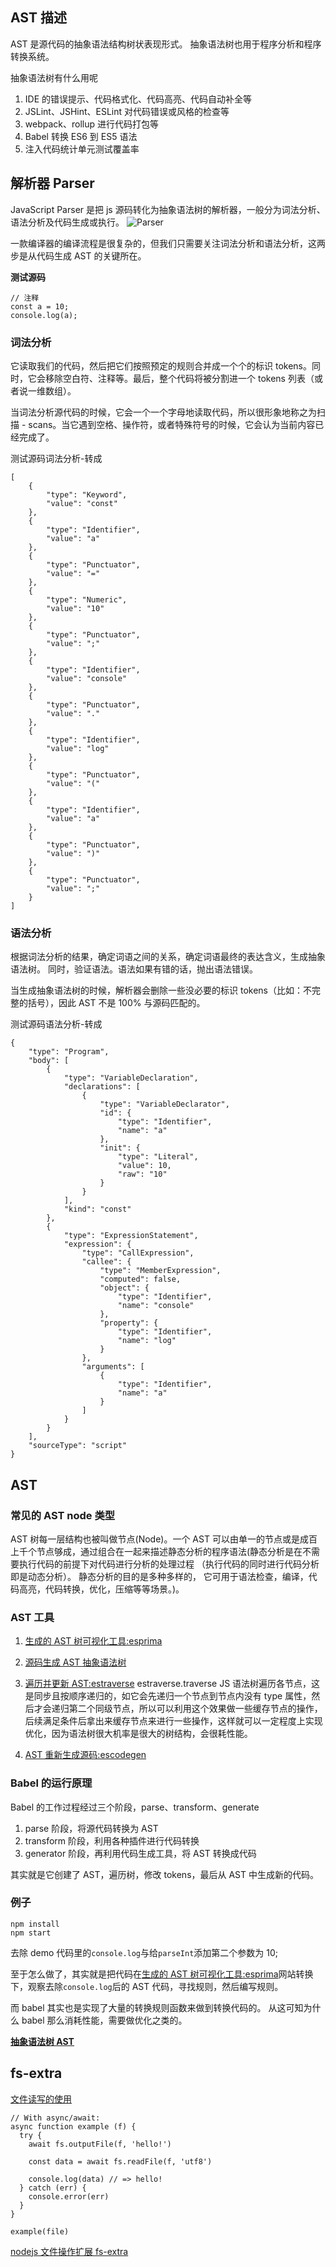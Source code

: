 ## AST 描述

AST 是源代码的抽象语法结构树状表现形式。
抽象语法树也用于程序分析和程序转换系统。

抽象语法树有什么用呢

1. IDE 的错误提示、代码格式化、代码高亮、代码自动补全等
2. JSLint、JSHint、ESLint 对代码错误或风格的检查等
3. webpack、rollup 进行代码打包等
4. Babel 转换 ES6 到 ES5 语法
5. 注入代码统计单元测试覆盖率

## 解析器 Parser

JavaScript Parser 是把 js 源码转化为抽象语法树的解析器，一般分为词法分析、语法分析及代码生成或执行。
![Parser](img/1.png)

一款编译器的编译流程是很复杂的，但我们只需要关注词法分析和语法分析，这两步是从代码生成 AST 的关键所在。

**测试源码**

```
// 注释
const a = 10;
console.log(a);
```

### 词法分析

它读取我们的代码，然后把它们按照预定的规则合并成一个个的标识 tokens。同时，它会移除空白符、注释等。最后，整个代码将被分割进一个 tokens 列表（或者说一维数组）。

当词法分析源代码的时候，它会一个一个字母地读取代码，所以很形象地称之为扫描 - scans。当它遇到空格、操作符，或者特殊符号的时候，它会认为当前内容已经完成了。

测试源码词法分析-转成

```
[
    {
        "type": "Keyword",
        "value": "const"
    },
    {
        "type": "Identifier",
        "value": "a"
    },
    {
        "type": "Punctuator",
        "value": "="
    },
    {
        "type": "Numeric",
        "value": "10"
    },
    {
        "type": "Punctuator",
        "value": ";"
    },
    {
        "type": "Identifier",
        "value": "console"
    },
    {
        "type": "Punctuator",
        "value": "."
    },
    {
        "type": "Identifier",
        "value": "log"
    },
    {
        "type": "Punctuator",
        "value": "("
    },
    {
        "type": "Identifier",
        "value": "a"
    },
    {
        "type": "Punctuator",
        "value": ")"
    },
    {
        "type": "Punctuator",
        "value": ";"
    }
]
```

### 语法分析

根据词法分析的结果，确定词语之间的关系，确定词语最终的表达含义，生成抽象语法树。
同时，验证语法。语法如果有错的话，抛出语法错误。

当生成抽象语法树的时候，解析器会删除一些没必要的标识 tokens（比如：不完整的括号），因此 AST 不是 100% 与源码匹配的。

测试源码语法分析-转成

```
{
    "type": "Program",
    "body": [
        {
            "type": "VariableDeclaration",
            "declarations": [
                {
                    "type": "VariableDeclarator",
                    "id": {
                        "type": "Identifier",
                        "name": "a"
                    },
                    "init": {
                        "type": "Literal",
                        "value": 10,
                        "raw": "10"
                    }
                }
            ],
            "kind": "const"
        },
        {
            "type": "ExpressionStatement",
            "expression": {
                "type": "CallExpression",
                "callee": {
                    "type": "MemberExpression",
                    "computed": false,
                    "object": {
                        "type": "Identifier",
                        "name": "console"
                    },
                    "property": {
                        "type": "Identifier",
                        "name": "log"
                    }
                },
                "arguments": [
                    {
                        "type": "Identifier",
                        "name": "a"
                    }
                ]
            }
        }
    ],
    "sourceType": "script"
}
```

## AST

### 常见的 AST node 类型

AST 树每一层结构也被叫做节点(Node)。一个 AST 可以由单一的节点或是成百上千个节点够成，通过组合在一起来描述静态分析的程序语法(静态分析是在不需要执行代码的前提下对代码进行分析的处理过程 （执行代码的同时进行代码分析即是动态分析）。 静态分析的目的是多种多样的， 它可用于语法检查，编译，代码高亮，代码转换，优化，压缩等等场景。)。

### AST 工具

1. [生成的 AST 树可视化工具:esprima](https://esprima.org/demo/parse.html#)

2. [源码生成 AST 抽象语法树](https://github.com/jquery/esprima)

3. [遍历并更新 AST:estraverse](https://github.com/estools/estraverse)
   estraverse.traverse JS 语法树遍历各节点，这是同步且按顺序递归的，如它会先递归一个节点到节点内没有 type 属性，然后才会递归第二个同级节点，所以可以利用这个效果做一些缓存节点的操作，后续满足条件后拿出来缓存节点来进行一些操作，这样就可以一定程度上实现优化，因为语法树很大机率是很大的树结构，会很耗性能。

4. [AST 重新生成源码:escodegen](https://github.com/estools/escodegen)

### Babel 的运行原理

Babel 的工作过程经过三个阶段，parse、transform、generate

1. parse 阶段，将源代码转换为 AST
2. transform 阶段，利用各种插件进行代码转换
3. generator 阶段，再利用代码生成工具，将 AST 转换成代码

其实就是它创建了 AST，遍历树，修改 tokens，最后从 AST 中生成新的代码。

### 例子

```
npm install
npm start
```

去除 demo 代码里的`console.log`与给`parseInt`添加第二个参数为 10;

至于怎么做了，其实就是把代码在[生成的 AST 树可视化工具:esprima](https://esprima.org/demo/parse.html#)网站转换下，观察去除`console.log`后的 AST 代码，寻找规则，然后编写规则。

而 babel 其实也是实现了大量的转换规则函数来做到转换代码的。
从这可知为什么 babel 那么消耗性能，需要做优化之类的。

**[抽象语法树 AST](https://juejin.im/post/5e942d926fb9a03c7d3d07a4?utm_source=gold_browser_extension)**

## fs-extra

[文件读写的使用](https://github.com/jprichardson/node-fs-extra/blob/master/docs/outputFile.md)

```
// With async/await:
async function example (f) {
  try {
    await fs.outputFile(f, 'hello!')

    const data = await fs.readFile(f, 'utf8')

    console.log(data) // => hello!
  } catch (err) {
    console.error(err)
  }
}

example(file)
```

[nodejs 文件操作扩展 fs-extra](https://cloud.tencent.com/developer/article/1499011)
